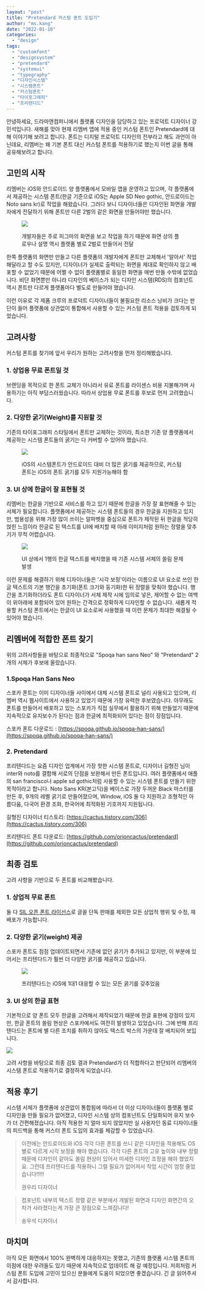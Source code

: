 ```yaml
---
layout: "post"
title: "Pretendard 커스텀 폰트 도입기"
author: "ms.kang"
date: "2022-01-10"
categories: 
  - "design"
tags: 
  - "customfont"
  - "designsystem"
  - "pretendard"
  - "systemui"
  - "typography"
  - "디자인시스템"
  - "시스템폰트"
  - "커스텀폰트"
  - "타이포그래피"
  - "프리텐다드"
---
```


안녕하세요, 드라마앤컴퍼니에서 플랫폼 디자인을 담당하고 있는 프로덕트 디자이너 강민석입니다. 새해를 맞아 현재 리멤버 앱에 적용 중인 커스텀 폰트인 Pretendard에 대해 이야기해 보려고 합니다. 폰트는 디지털 프로덕트 디자인의 전부라고 해도 과언이 아닌데요, 리멤버는 왜 기본 폰트 대신 커스텀 폰트를 적용하기로 했는지 이번 글을 통해 공유해보려고 합니다.

## **고민의 시작**

리멤버는 iOS와 안드로이드 양 플랫폼에서 모바일 앱을 운영하고 있으며, 각 플랫폼에서 제공하는 시스템 폰트(한글 기준으로 iOS는 Apple SD Neo gothic, 안드로이드는 Noto sans kr)로 작업을 해왔습니다. 그러다 보니 디자이너들은 디자인된 화면을 개발자에게 전달하기 위해 폰트만 다른 2벌의 같은 화면을 만들어야만 했습니다.

<figure>

[![](/images/1-1024x382.png)](https://blog.dramancompany.com/wp-content/uploads/2022/01/1.png)

<figcaption>

개발자들은 주로 피그마의 화면을 보고 작업을 하기 때문에 화면 상의 플로우나 설명 역시 플랫폼 별로 2벌로 만들어서 전달

</figcaption>

</figure>

한쪽 플랫폼의 화면만 만들고 다른 플랫폼의 개발자에게 폰트만 교체해서 '알아서' 작업해달라고 할 수도 있지만, 디자이너가 실제로 출력되는 화면을 제대로 확인하지 않고 배포할 수 없었기 때문에 어쩔 수 없이 플랫폼별로 동일한 화면을 매번 만들 수밖에 없었습니다. 비단 화면뿐만 아니라 디자인의 베이스가 되는 디자인 시스템(RDS)의 컴포넌트 역시 폰트만 다르게 플랫폼마다 별도로 만들어야 했습니다.

이런 이유로 각 제품 크루의 프로덕트 디자이너들이 불필요한 리소스 낭비가 크다는 판단이 들어 플랫폼에 상관없이 통합해서 사용할 수 있는 커스텀 폰트 적용을 검토하게 되었습니다.

## **고려사항**

커스텀 폰트를 찾기에 앞서 우리가 원하는 고려사항을 먼저 정리해봤습니다.

### 1\. 상업용 무료 폰트일 것

브랜딩을 목적으로 한 폰트 교체가 아니라서 유료 폰트를 라이센스 비용 지불해가며 사용하기는 아직 부담스러웠습니다. 따라서 상업용 무료 폰트를 후보로 먼저 고려했습니다.

### 2\. 다양한 굵기(Weight)를 지원할 것

기존의 타이포그래피 스타일에서 폰트만 교체하는 것이라, 최소한 기존 양 플랫폼에서 제공하는 시스템 폰트들의 굵기는 다 커버할 수 있어야 했습니다. 

<figure>

[![](/images/Weight-1024x490.png)](https://blog.dramancompany.com/wp-content/uploads/2022/01/Weight.png)

<figcaption>

iOS의 시스템폰트가 안드로이드 대비 더 많은 굵기를 제공하므로, 커스텀 폰트는 iOS의 폰트 굵기를 모두 지원가능해야 함

</figcaption>

</figure>

### 3\. UI 상에 한글이 잘 표현될 것

리멤버는 한글을 기반으로 서비스를 하고 있기 때문에 한글을 가장 잘 표현해줄 수 있는 서체가 필요합니다. 플랫폼에서 제공하는 시스템 폰트들의 경우 한글을 지원하고 있지만, 범용성을 위해 가장 많이 쓰이는 알파벳을 중심으로 폰트가 제작된 뒤 한글을 적당히 얹힌 느낌이라 한글로 된 텍스트를 UI에 배치할 때 아래 이미지처럼 원하는 정렬을 맞추기가 무척 어렵습니다.

<figure>

[![](/images/3.png)](https://blog.dramancompany.com/wp-content/uploads/2022/01/3.png)

<figcaption>

UI 상에서 1행의 한글 텍스트를 배치했을 때 기존 시스템 서체의 쏠림 문제 발생

</figcaption>

</figure>

이런 문제를 해결하기 위해 디자이너들은 '시각 보정'이라는 이름으로 UI 요소로 쓰인 한글 텍스트의 기본 행간을 초기화(폰트 크기와 둥기화)한 뒤 정렬을 맞춰야 했습니다. 행간을 초기화하더라도 폰트 디자이너가 서체 제작 시에 임의로 넣은, 제어할 수 없는 여백이 위아래에 포함되어 있어 원하는 간격으로 정확하게 디자인할 수 없습니다. 새롭게 적용할 커스텀 폰트에서는 한글이 UI 요소로써 사용했을 때 이런 문제가 최대한 해결될 수 있어야 했습니다.

## ****리멤버에 적합한 폰트 찾기****

위의 고려사항들을 바탕으로 최종적으로 "Spoqa han sans Neo" 와 "Pretendard" 2개의 서체가 후보에 올랐습니다.

### **1.Spoqa Han Sans Neo**

스포카 폰트는 이미 디자이너들 사이에서 대체 시스템 폰트로 널리 사용되고 있으며, 리멤버 역시 웹사이트에서 사용하고 있었기 때문에 가장 유력한 후보였습니다. 아무래도 폰트를 만들어서 배포하고 있는 스포카가 직접 실무에서 활용하기 위해 만들었기 때문에 지속적으로 유지보수가 된다는 점과 한글에 최적화되어 있다는 점이 장점입니다.

스포카 폰트 다운로드 : [https://spoqa.github.io/spoqa-han-sans/](https://spoqa.github.io/spoqa-han-sans/)

### **2\. Pretendard**

프리텐다드는 요즘 디자인 업계에서 가장 핫한 시스템 폰트로, 디자이너 길형진 님이 inter와 noto를 결합해 서로의 단점을 보완해서 만든 폰트입니다. 여러 플랫폼에서 애플의 san francisco나 apple sd gothic처럼 사용할 수 있는 시스템 폰트를 만들기 위한 목적이라고 합니다. Noto Sans KR(본고딕)을 베이스로 가장 두꺼운 Black 마스터를 만든 후, 9개의 레벨 굵기로 만들어졌으며, Window, iOS 둘 다 지원하고 조형적인 아름다움, 다국어 환경 조화, 한국어에 최적화된 기호까지 지원됩니다.

길형진 디자이너 티스토리:  [https://cactus.tistory.com/306](https://cactus.tistory.com/306)

프리텐다드 폰트 다운로드: [https://github.com/orioncactus/pretendard](https://github.com/orioncactus/pretendard)

## **최종 검토**

고려 사항을 기반으로 두 폰트를 비교해봤습니다.

### 1\. 상업적 무료 폰트

둘 다 [SIL 오픈 폰트 라이선스](https://scripts.sil.org/OFL)로 글꼴 단독 판매를 제외한 모든 상업적 행위 및 수정, 재배포가 가능합니다.

### 2\. 다양한 굵기(weight) 제공

스포카 폰트도 점점 업데이트되면서 기존에 없던 굵기가 추가되고 있지만, 이 부분에 있어서는 프리텐다드가 훨씬 더 다양한 굵기를 제공하고 있습니다.

<figure>

[![](/images/6-1-1024x707.png)](https://blog.dramancompany.com/wp-content/uploads/2022/01/6-1.png)

<figcaption>

프리텐다드는 iOS에 1대1 대응할 수 있는 모든 굵기를 갖추었음

</figcaption>

</figure>

### 3\. UI 상의 한글 표현

기본적으로 양 폰트 모두 한글을 고려해서 제작되었기 때문에 한글 표현에 강점이 있지만, 한글 폰트의 쏠림 현상은 스포카에서도 여전히 발생하고 있었습니다. 그에 반해 프리텐다드는 폰트에 별 다른 조치를 취하지 않아도 텍스트 박스의 가운데 잘 배치되어 보입니다.

[![](/images/5-1024x277.png)](https://blog.dramancompany.com/wp-content/uploads/2022/01/5.png)

고려 사항을 바탕으로 최종 검토 결과 Pretendard가 더 적합하다고 판단되어 리멤버의 시스템 폰트로 적용하기로 결정하게 되었습니다.

## **적용 후기**

시스템 서체가 플랫폼에 상관없이 통합됨에 따라서 더 이상 디자이너들이 플랫폼 별로 디자인을 만들 필요가 없어졌고, 디자인 시스템 상의 컴포넌트도 단일화되어 유지 보수가 더 간편해졌습니다. 아직 적용한 지 얼마 되지 않았지만 실 사용자인 동료 디자이너들의 피드백을 통해 커스터 폰트 도입의 효과를 체감할 수 있었습니다.

> 이전에는 안드로이드와 iOS 각각 다른 폰트를 쓰니 같은 디자인을 적용해도 OS별로 다르게 시각 보정을 해야 했습니다. 각각 다른 폰트의 고유 높이와 내부 정렬 때문에 디자인이 같아도 쏠림 현상이 있어서 미세한 디자인 조정을 해야 했었지요. 그런데 프리텐다드를 적용하니 그럴 필요가 없어져서 작업 시간이 엄청 줄었습니다!!!!!
> 
> 권우리 디자이너

> 컴포넌트 내부의 텍스트 정렬 같은 부분에서 개발된 화면과 디자인 화면간의 오차가 사라졌다는게 가장 큰 장점으로 느껴집니다!
> 
> 송우석 디자이너

## **마치며**

아직 모든 화면에서 100% 완벽하게 대응하지는 못했고, 기존의 플랫폼 시스템 폰트의 이점에 대한 우려들도 있기 때문에 지속적으로 업데이트 해 갈 예정입니다. 저희처럼 커스텀 폰트 도입에 고민이 있으신 분들에게 도움이 되었으면 좋겠습니다. 긴 글 읽어주셔서 감사합니다.
